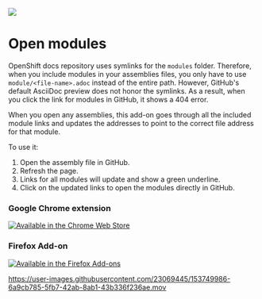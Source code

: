 ![](https://lh3.googleusercontent.com/wfK_Af14_mSpx1M3xP3xKpZ2X4Ov8Iml_WKWAM_zma73Knsxx8IN5BMFyHL2D6nCcPkTEHOwNma9bV16xaqWA_xixtE=w128-h128-e365-rj-sc0x00ffffff)

# Open modules
OpenShift docs repository uses symlinks for the `modules` folder.
Therefore, when you include modules in your assemblies files, you only have to use `module/<file-name>.adoc` instead of the entire path. However, GitHub's default AsciiDoc preview does not honor the symlinks. As a result, when you click the link for modules in GitHub, it shows a 404 error.

When you open any assemblies, this add-on goes through all the included module links and updates the addresses to point to the correct file address for that module.

To use it:
1. Open the assembly file in GitHub.
1. Refresh the page.
1. Links for all modules will update and show a green underline.
1. Click on the updated links to open the modules directly in GitHub.

### Google Chrome extension
[![Available in the Chrome Web Store](https://storage.googleapis.com/web-dev-uploads/image/WlD8wC6g8khYWPJUsQceQkhXSlv1/mPGKYBIR2uCP0ApchDXE.png)](https://chrome.google.com/webstore/detail/open-modules/lgffboghpdhgjflldjiiemnangpomfpp)


### Firefox Add-on
[![Available in the Firefox Add-ons](https://ffp4g1ylyit3jdyti1hqcvtb-wpengine.netdna-ssl.com/addons/files/2015/11/get-the-addon.png)](https://addons.mozilla.org/en-US/firefox/addon/open-modules/)

https://user-images.githubusercontent.com/23069445/153749986-6a9cb785-5fb7-42ab-8ab1-43b336f236ae.mov

